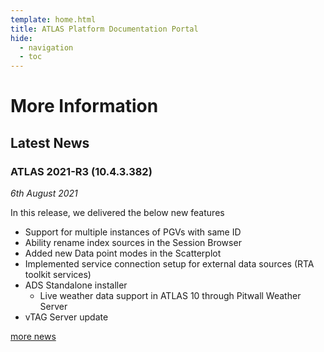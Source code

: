 ```yaml
---
template: home.html
title: ATLAS Platform Documentation Portal
hide:
  - navigation
  - toc
---
```

# More Information

## Latest News

### ATLAS 2021-R3 (10.4.3.382)

_6th August 2021_

In this release, we delivered the below new features

* Support for multiple instances of PGVs with same ID
* Ability rename index sources in the Session Browser
* Added new Data point modes in the Scatterplot
* Implemented service connection setup for external data sources (RTA toolkit services)
* ADS Standalone installer 
    * Live weather data support in ATLAS 10 through Pitwall Weather Server
* vTAG Server update

[more news](news/index.md)
